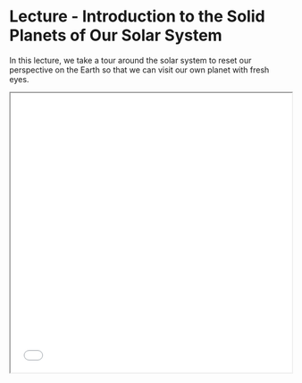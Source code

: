 # Lecture - Introduction to the Solid Planets of Our Solar System

In this lecture, we take a tour around the solar system to reset our perspective on the Earth so that we can visit our own planet with fresh eyes.


<iframe src="../slideshows/Lecture_Plates_Slides.reveal.html" title="Slideshow" width=100%, height=500, allowfullscreen></iframe>


<!-- 
A lecture can have some notes and a slideshow. 

<iframe src="../slideshows/example_slide_deck1.reveal.html" title="Slideshow" width=100%, height=500, allowfullscreen></iframe>

The embedding is via an `html iframe` that points to the built path (all the slides are rendered into the 
slideshows directory at the `root` level of the book)

```html
<iframe src="../slideshows/example_slide_deck1.reveal.html" title="Slideshow" width=100%, height=500, allowfullscreen></iframe>
```
-->


